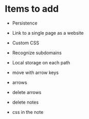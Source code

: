 # Items to add

* Persistence
* Link to a single page as a website
* Custom CSS
* Recognize subdomains
* Local storage on each path

* move with arrow keys
* arrows
* delete arrows
* delete notes

* css in the note
